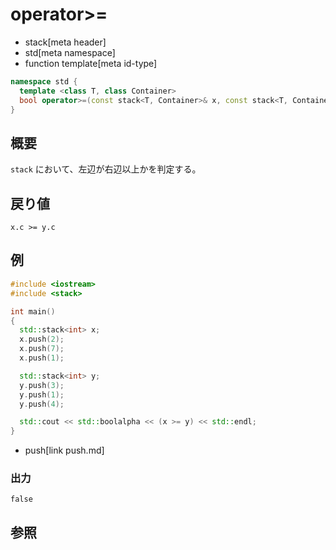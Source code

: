 # operator>=
* stack[meta header]
* std[meta namespace]
* function template[meta id-type]

```cpp
namespace std {
  template <class T, class Container>
  bool operator>=(const stack<T, Container>& x, const stack<T, Container>& y);
}
```

## 概要
`stack` において、左辺が右辺以上かを判定する。


## 戻り値
`x.c >= y.c`


## 例
```cpp example
#include <iostream>
#include <stack>

int main()
{
  std::stack<int> x;
  x.push(2);
  x.push(7);
  x.push(1);

  std::stack<int> y;
  y.push(3);
  y.push(1);
  y.push(4);

  std::cout << std::boolalpha << (x >= y) << std::endl;
}
```
* push[link push.md]

### 出力
```
false
```

## 参照


